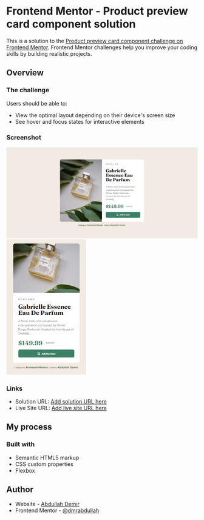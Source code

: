# Frontend Mentor - Product preview card component solution

This is a solution to the [Product preview card component challenge on Frontend Mentor](https://www.frontendmentor.io/challenges/product-preview-card-component-GO7UmttRfa). Frontend Mentor challenges help you improve your coding skills by building realistic projects.

## Overview

### The challenge

Users should be able to:

-   View the optimal layout depending on their device's screen size
-   See hover and focus states for interactive elements

### Screenshot

![](screenshot1-desktop.png)
![](screenshot2-mobile.png)

### Links

-   Solution URL: [Add solution URL here](https://your-solution-url.com)
-   Live Site URL: [Add live site URL here](https://your-live-site-url.com)

## My process

### Built with

-   Semantic HTML5 markup
-   CSS custom properties
-   Flexbox

## Author

-   Website - [Abdullah Demir](https://www.your-site.com)
-   Frontend Mentor - [@dmrabdullah](https://www.frontendmentor.io/profile/dmrabdullah)
